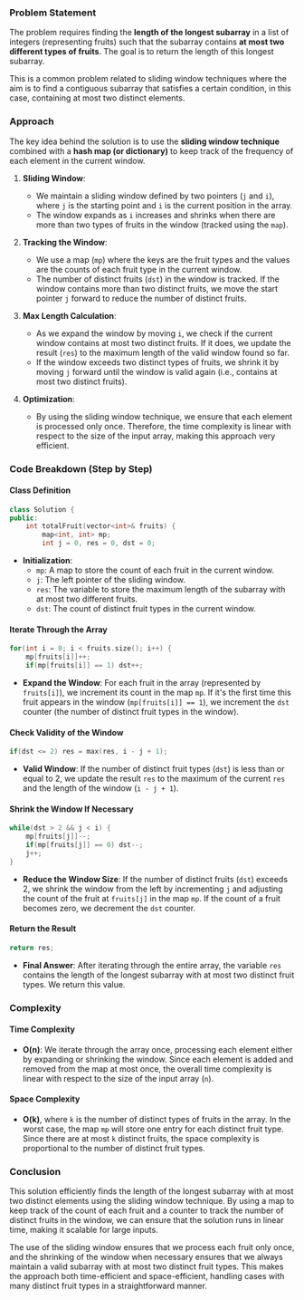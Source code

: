 ### Problem Statement

The problem requires finding the **length of the longest subarray** in a list of integers (representing fruits) such that the subarray contains **at most two different types of fruits**. The goal is to return the length of this longest subarray.

This is a common problem related to sliding window techniques where the aim is to find a contiguous subarray that satisfies a certain condition, in this case, containing at most two distinct elements.

### Approach

The key idea behind the solution is to use the **sliding window technique** combined with a **hash map (or dictionary)** to keep track of the frequency of each element in the current window.

1. **Sliding Window**:
   - We maintain a sliding window defined by two pointers (`j` and `i`), where `j` is the starting point and `i` is the current position in the array.
   - The window expands as `i` increases and shrinks when there are more than two types of fruits in the window (tracked using the `map`).

2. **Tracking the Window**:
   - We use a map (`mp`) where the keys are the fruit types and the values are the counts of each fruit type in the current window.
   - The number of distinct fruits (`dst`) in the window is tracked. If the window contains more than two distinct fruits, we move the start pointer `j` forward to reduce the number of distinct fruits.

3. **Max Length Calculation**:
   - As we expand the window by moving `i`, we check if the current window contains at most two distinct fruits. If it does, we update the result (`res`) to the maximum length of the valid window found so far.
   - If the window exceeds two distinct types of fruits, we shrink it by moving `j` forward until the window is valid again (i.e., contains at most two distinct fruits).

4. **Optimization**:
   - By using the sliding window technique, we ensure that each element is processed only once. Therefore, the time complexity is linear with respect to the size of the input array, making this approach very efficient.

### Code Breakdown (Step by Step)

#### **Class Definition**
```cpp
class Solution {
public:
    int totalFruit(vector<int>& fruits) {
        map<int, int> mp;
        int j = 0, res = 0, dst = 0;
```
- **Initialization**:
  - `mp`: A map to store the count of each fruit in the current window.
  - `j`: The left pointer of the sliding window.
  - `res`: The variable to store the maximum length of the subarray with at most two different fruits.
  - `dst`: The count of distinct fruit types in the current window.

#### **Iterate Through the Array**
```cpp
for(int i = 0; i < fruits.size(); i++) {
    mp[fruits[i]]++;
    if(mp[fruits[i]] == 1) dst++;
```
- **Expand the Window**: For each fruit in the array (represented by `fruits[i]`), we increment its count in the map `mp`. If it's the first time this fruit appears in the window (`mp[fruits[i]] == 1`), we increment the `dst` counter (the number of distinct fruit types in the window).

#### **Check Validity of the Window**
```cpp
if(dst <= 2) res = max(res, i - j + 1);
```
- **Valid Window**: If the number of distinct fruit types (`dst`) is less than or equal to 2, we update the result `res` to the maximum of the current `res` and the length of the window (`i - j + 1`).

#### **Shrink the Window If Necessary**
```cpp
while(dst > 2 && j < i) {
    mp[fruits[j]]--;
    if(mp[fruits[j]] == 0) dst--;
    j++;
}
```
- **Reduce the Window Size**: If the number of distinct fruits (`dst`) exceeds 2, we shrink the window from the left by incrementing `j` and adjusting the count of the fruit at `fruits[j]` in the map `mp`. If the count of a fruit becomes zero, we decrement the `dst` counter.

#### **Return the Result**
```cpp
return res;
```
- **Final Answer**: After iterating through the entire array, the variable `res` contains the length of the longest subarray with at most two distinct fruit types. We return this value.

### Complexity

#### **Time Complexity**

- **O(n)**: We iterate through the array once, processing each element either by expanding or shrinking the window. Since each element is added and removed from the map at most once, the overall time complexity is linear with respect to the size of the input array (`n`).

#### **Space Complexity**

- **O(k)**, where `k` is the number of distinct types of fruits in the array. In the worst case, the map `mp` will store one entry for each distinct fruit type. Since there are at most `k` distinct fruits, the space complexity is proportional to the number of distinct fruit types.

### Conclusion

This solution efficiently finds the length of the longest subarray with at most two distinct elements using the sliding window technique. By using a map to keep track of the count of each fruit and a counter to track the number of distinct fruits in the window, we can ensure that the solution runs in linear time, making it scalable for large inputs.

The use of the sliding window ensures that we process each fruit only once, and the shrinking of the window when necessary ensures that we always maintain a valid subarray with at most two distinct fruit types. This makes the approach both time-efficient and space-efficient, handling cases with many distinct fruit types in a straightforward manner.